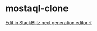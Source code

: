 # mostaql-clone

[Edit in StackBlitz next generation editor ⚡️](https://stackblitz.com/~/github.com/Up-to-code/mostaql-clone)